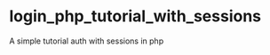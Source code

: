 login_php_tutorial_with_sessions
================================

A simple tutorial auth with sessions in php
